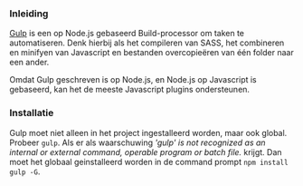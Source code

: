 ### Inleiding

[Gulp][gulp] is een op Node.js gebaseerd Build-processor om taken te automatiseren. Denk hierbij als het compileren van SASS, het combineren en minifyen van Javascript en bestanden overcopieëren van één folder naar een ander.

Omdat Gulp geschreven is op Node.js, en Node.js op Javascript is gebaseerd, kan het de meeste Javascript plugins ondersteunen.


### Installatie

Gulp moet niet alleen in het project ingestalleerd worden, maar ook global. Probeer `gulp`. Als er als waarschuwing _'gulp' is not recognized as an internal or external command, operable program or batch file._ krijgt. Dan moet het globaal geinstalleerd worden in de command prompt `npm install gulp -G`.


[gulp]: http://gulpjs.com/